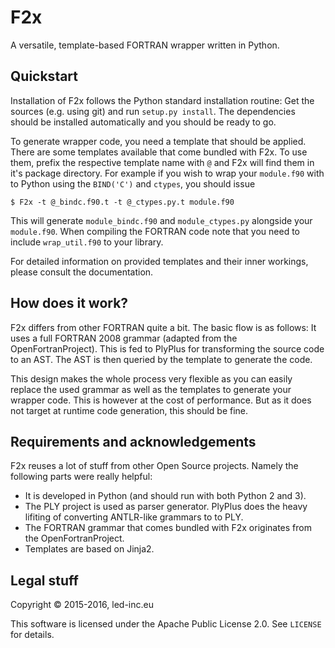 # F2x
A versatile, template-based FORTRAN wrapper written in Python.

## Quickstart
Installation of F2x follows the Python standard installation routine: Get the sources (e.g. using git) and run `setup.py install`. The dependencies should be installed automatically and you should be ready to go.

To generate wrapper code, you need a template that should be applied. There are some templates available that come bundled with F2x. To use them, prefix the respective template name with `@` and F2x will find them in it's package directory. For example if you wish to wrap your `module.f90` with to Python using the `BIND('C')` and `ctypes`, you should issue

	$ F2x -t @_bindc.f90.t -t @_ctypes.py.t module.f90

This will generate `module_bindc.f90` and `module_ctypes.py` alongside your `module.f90`. When compiling the FORTRAN code note that you need to include `wrap_util.f90` to your library.

For detailed information on provided templates and their inner workings, please consult the documentation.

## How does it work?
F2x differs from other FORTRAN quite a bit. The basic flow is as follows: It uses a full FORTRAN 2008 grammar (adapted from the OpenFortranProject). This is fed to PlyPlus for transforming the source code to an AST. The AST is then queried by the template to generate the code.

This design makes the whole process very flexible as you can easily replace the used grammar as well as the templates to generate your wrapper code. This is however at the cost of performance. But as it does not target at runtime code generation, this should be fine.

## Requirements and acknowledgements
F2x reuses a lot of stuff from other Open Source projects. Namely the following parts were really helpful:

* It is developed in Python (and should run with both Python 2 and 3).
* The PLY project is used as parser generator. PlyPlus does the heavy lifiting of converting ANTLR-like grammars to to PLY.
* The FORTRAN grammar that comes bundled with F2x originates from the OpenFortranProject.
* Templates are based on Jinja2.

## Legal stuff
Copyright &copy; 2015-2016, led-inc.eu

This software is licensed under the Apache Public License 2.0. See `LICENSE` for details.
